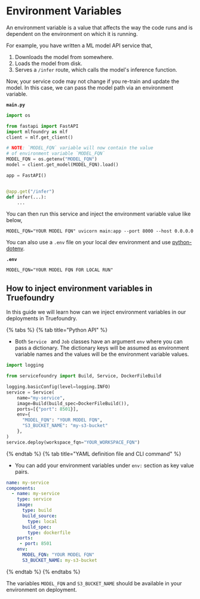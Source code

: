 # Environment Variables

An environment variable is a value that affects the way the code runs and is dependent on the environment on which it is running.

For example, you have written a ML model API service that,

1. Downloads the model from somewhere.
2. Loads the model from disk.
2. Serves a `/infer` route, which calls the model's inference function.

Now, your service code may not change if you re-train and update the model. In this case, we can pass the model path via an environment variable.

**`main.py`**
```python
import os

from fastapi import FastAPI
import mlfoundry as mlf
client = mlf.get_client()

# NOTE: `MODEL_FQN` variable will now contain the value
# of environment variable `MODEL_FQN`
MODEL_FQN = os.getenv("MODEL_FQN")
model = client.get_model(MODEL_FQN).load()

app = FastAPI()


@app.get("/infer")
def infer(...):
    ...
```

You can then run this service and inject the environment variable value like below,

```shell
MODEL_FQN="YOUR MODEL FQN" uvicorn main:app --port 8000 --host 0.0.0.0
```

You can also use a `.env` file on your local dev environment and use [python-dotenv](https://pypi.org/project/python-dotenv/).

**`.env`**
```
MODEL_FQN="YOUR MODEL FQN FOR LOCAL RUN"
```


## How to inject environment variables in Truefoundry

In this guide we will learn how can we inject environment variables in our deployments in Truefoundry.

{% tabs %}
{% tab title="Python API" %}

* Both `Service ` and `Job` classes have an argument `env` where you can pass a dictionary. The dictionary keys will be assumed as environment variable names and the values will be the environment variable values.

```python
import logging

from servicefoundry import Build, Service, DockerFileBuild

logging.basicConfig(level=logging.INFO)
service = Service(
    name="my-service",
    image=Build(build_spec=DockerFileBuild()),
    ports=[{"port": 8501}],
    env={
      "MODEL_FQN": "YOUR MODEL FQN",
      "S3_BUCKET_NAME": "my-s3-bucket"
    },
)
service.deploy(workspace_fqn="YOUR_WORKSPACE_FQN")
```

{% endtab %}
{% tab title="YAML definition file and CLI command" %} 

* You can add your environment variables under `env:` section as key value pairs.

```yaml
name: my-service
components:
  - name: my-service
    type: service
    image:
      type: build
      build_source:
        type: local
      build_spec:
        type: dockerfile
    ports:
     - port: 8501
    env:
      MODEL_FQN: "YOUR MODEL FQN"
      S3_BUCKET_NAME: my-s3-bucket
```
{% endtab %}
{% endtabs %}

The variables `MODEL_FQN` and `S3_BUCKET_NAME` should be available in your environment on deployment.